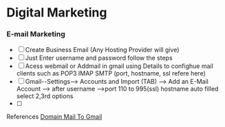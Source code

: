 # Digital Marketing
### E-mail Marketing
- [ ] Create Business Email (Any Hosting Provider will give)
- [ ] Just Enter username and password follow the steps
- [ ] Acess webmail or Addmail in gmail using Details to confighue mail clients such as POP3 IMAP SMTP (port, hostname, ssl refere here)
- [ ] Gmail--Settings--> Accounts and Import (TAB) --> Add an E-Mail Account --> after username -->port 110 to 995(ssl) hostname auto filled select 2,3rd options
- [ ] 





References
[Domain Mail To Gmail](https://support.google.com/mail/answer/6304825?ctx=gmail&hl=en-GB&authuser=0)
